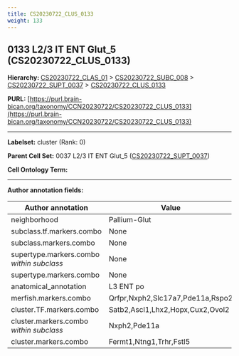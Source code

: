 ```yaml
---
title: CS20230722_CLUS_0133
weight: 133
---
```

## 0133 L2/3 IT ENT Glut_5 (CS20230722_CLUS_0133)
<b>Hierarchy: </b>
[CS20230722_CLAS_01](../CS20230722_CLAS_01) >
[CS20230722_SUBC_008](../CS20230722_SUBC_008) >
[CS20230722_SUPT_0037](../CS20230722_SUPT_0037) >
[CS20230722_CLUS_0133](../CS20230722_CLUS_0133)

**PURL:** [https://purl.brain-bican.org/taxonomy/CCN20230722/CS20230722_CLUS_0133](https://purl.brain-bican.org/taxonomy/CCN20230722/CS20230722_CLUS_0133)

---


**Labelset:** cluster (Rank: 0)

**Parent Cell Set:** 0037 L2/3 IT ENT Glut_5 ([CS20230722_SUPT_0037](../CS20230722_SUPT_0037))



**Cell Ontology Term:** 

[MARKER GENES.]: #


---

[TRANSFERRED ANNOTATIONS.]: #


[AUTHOR ANNOTATION FIELDS.]: #


**Author annotation fields:**

| Author annotation | Value |
|-------------------|-------|
|neighborhood|Pallium-Glut|
|subclass.tf.markers.combo|None|
|subclass.markers.combo|None|
|supertype.markers.combo _within subclass_|None|
|supertype.markers.combo|None|
|anatomical_annotation|L3 ENT po|
|merfish.markers.combo|Qrfpr,Nxph2,Slc17a7,Pde11a,Rspo2|
|cluster.TF.markers.combo|Satb2,Ascl1,Lhx2,Hopx,Cux2,Ovol2|
|cluster.markers.combo _within subclass_|Nxph2,Pde11a|
|cluster.markers.combo|Fermt1,Ntng1,Trhr,Fstl5|
